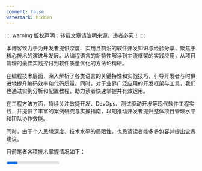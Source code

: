```yaml
---
comment: false
watermark: hidden
---
```

<script setup>
import {data} from './data/技能.data.js'
</script>

::: warning 版权声明：转载文章请注明来源，违者必究！
:::

本博客致力于为开发者提供深度、实用且前沿的软件开发知识与经验分享，聚焦于核心技术的演进与发展。从编程语言的新特性解读到主流框架的实践应用，从项目管理的最佳实践探讨到软件质量优化的方法论精研。

在编程技术层面，深入解析了各类语言的关键特性和实战技巧，引导开发者与时俱进地提升编码效率和代码质量。同时，对于业界广泛应用的开发框架与工具，我们也通过实例分析和配置教程，助力读者快速掌握并有效运用。

在工程方法方面，持续关注敏捷开发、DevOps、测试驱动开发等现代软件工程实践，并提供了丰富的案例研究与实操指南，以期推动开发者提升整体项目管理水平和团队协作效能。

同时，由于个人思想深度、技术水平的局限性，也恳请读者能多多包容并提出宝贵建议。

目前笔者各项技术掌握情况如下：

<div v-for="item in data">
  <Progress :label="item.text" :percent="item.percent" />
</div>